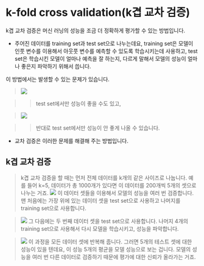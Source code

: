 # k-fold cross validation(k겹 교차 검증)

k겹 교차 검증은 머신 러닝의 성능을 조금 더 정확하게 평가할 수 있는 방법입니다.

- 주어진 데이터를 training set과 test set으로 나누는데요, training set은 모델이 인풋 변수를 이용해서 아웃풋 변수를 예측할 수 있도록 학습시키는데 사용하고, 
test set은 학습시킨 모델이 얼마나 예측을 잘 하는지, 다르게 말해서 모델의 성능이 얼마나 좋은지 파악하기 위해서 씁니다.

이 방법에서는 발생할 수 있는 문제가 있습니다.

> <img src="https://bakey-api.codeit.kr/files/3334/o6EhGH?name=%E1%84%89%E1%85%B3%E1%84%8F%E1%85%B3%E1%84%85%E1%85%B5%E1%86%AB%E1%84%89%E1%85%A3%E1%86%BA+2020-07-30+%E1%84%8B%E1%85%A9%E1%84%92%E1%85%AE+4.10.53.png">

> > test set에서만 성능이 좋을 수도 있고,

> <img src="https://bakey-api.codeit.kr/files/3334/WH1nla?name=%E1%84%89%E1%85%B3%E1%84%8F%E1%85%B3%E1%84%85%E1%85%B5%E1%86%AB%E1%84%89%E1%85%A3%E1%86%BA+2020-07-30+%E1%84%8B%E1%85%A9%E1%84%92%E1%85%AE+4.12.04.png">

> > 반대로 test set에서만 성능이 안 좋게 나올 수 있습니다.

- 교차 검증은 이러한 문제를 해결해 주는 방법입니다. 

## k겹 교차 검증
> k겹 교차 검증을 할 때는 먼저 전체 데이터를 k개의 같은 사이즈로 나눕니다. 예를 들어 k=5, 데이터가 총 1000개가 있다면 이 데이터를 200개씩 5개의 셋으로 나누는 거죠.
> <img src="https://bakey-api.codeit.kr/files/3334/6bi8xf?name=%E1%84%89%E1%85%B3%E1%84%8F%E1%85%B3%E1%84%85%E1%85%B5%E1%86%AB%E1%84%89%E1%85%A3%E1%86%BA+2020-07-30+%E1%84%8B%E1%85%A9%E1%84%92%E1%85%AE+4.12.22.png">
> 이 데이터 셋들을 이용해서 모델의 성능을 여러 번 검증합니다. 맨 처음에는 가장 위에 있는 데이터 셋을 test set으로 사용하고 나머지를 training set으로 사용합니다.

>  <img src="https://bakey-api.codeit.kr/files/3334/OxiaZU?name=%E1%84%89%E1%85%B3%E1%84%8F%E1%85%B3%E1%84%85%E1%85%B5%E1%86%AB%E1%84%89%E1%85%A3%E1%86%BA+2020-07-30+%E1%84%8B%E1%85%A9%E1%84%92%E1%85%AE+4.12.35.png">
> 그 다음에는 두 번째 데이터 셋을 test set으로 사용합니다. 나머지 4개의 training set으로 사용해서 다시 모델을 학습시키고, 성능을 파악합니다.

> <img src="https://bakey-api.codeit.kr/files/3334/8TZBo1?name=%E1%84%89%E1%85%B3%E1%84%8F%E1%85%B3%E1%84%85%E1%85%B5%E1%86%AB%E1%84%89%E1%85%A3%E1%86%BA+2020-07-30+%E1%84%8B%E1%85%A9%E1%84%92%E1%85%AE+4.12.44.png">
> 이 과정을 모든 데이터 셋에 반복해 줍니다. 그러면 5개의 테스트 셋에 대한 성능이 있을 텐데요, 이 성능 5개의 평균을 모델 성능으로 보는 겁니다.
> 모델의 성능을 여러 번 다른 데이터로 검증하기 때문에 평가에 대한 신뢰가 올라가는 거죠.

